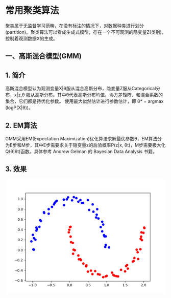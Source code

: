 # 常用聚类算法
聚类属于无监督学习范畴，在没有标注的情况下，对数据种类进行划分(partition)。聚类算法可以看成生成式模型，存在一个不可观测的隐变量Z(类别)，控制着观测数据X的生成。

## 一、高斯混合模型(GMM)
## 1. 简介
高斯混合模型认为观测变量X|θ服从混合高斯分布，隐变量Z服从Categorical分布，x|z,θ 服从高斯分布。其中θ代表高斯分布均值、协方差矩阵、和混合系数的集合，它们都是待优化参数。
使用最大似然估计进行参数估计，即 θ* = argmax (logP(X|θ))。 
## 2. EM算法
GMM采用EM(Expectation Maximization)优化算法求解最优参数θ，EM算法分为E步和M步，其中E步需要求关于隐变量z的后验概率P(z|x, θt)，M步需要极大化Q(θ|θt)函数。具体参考 Andrew Gelman 的
Bayesian Data Analysis 书籍。
## 3. 效果
![data](./result/data.png)




